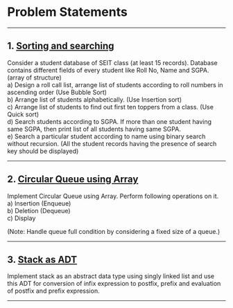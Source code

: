 # Problem Statements
<hr>

## 1. [Sorting and searching](https://github.com/GopalSaraf/SE_Labs/blob/main/DSAL/sortingAndSearching.cpp)

Consider a student database of SEIT class (at least 15 records). 
Database contains different fields of every student like Roll No, Name and SGPA. (array of structure)  
a) Design a roll call list, arrange list of students according to roll numbers in ascending order (Use Bubble Sort)  
b) Arrange list of students alphabetically. (Use Insertion sort)  
c) Arrange list of students to find out first ten toppers from a class. (Use Quick sort)  
d) Search students according to SGPA. If more than one student having same SGPA, then print list of all students having same SGPA.  
e) Search a particular student according to name using binary search without recursion. (All the student records having the presence of search key should be displayed)  


<hr>

## 2. [Circular Queue using Array](https://github.com/GopalSaraf/SE_Labs/blob/main/DSAL/circularQueue.cpp)

Implement Circular Queue using Array. Perform following operations on it.  
a) Insertion (Enqueue)  
b) Deletion (Dequeue)  
c) Display  
 
(Note: Handle queue full condition by considering a fixed size of a queue.)

<hr>

## 3. [Stack as ADT](https://github.com/GopalSaraf/SE_Labs/tree/main/DSAL/stack.cpp)

Implement stack as an abstract data type using singly linked list and
use this ADT for conversion of infix expression to postfix, prefix and
evaluation of postfix and prefix expression.

<hr>